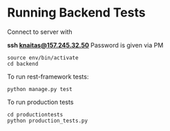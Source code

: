 # Running Backend Tests

Connect to server with

**ssh knaitas@157.245.32.50**
Password is given via PM

```
source env/bin/activate
cd backend
```

To run rest-framework tests:

```
python manage.py test
```

To run production tests

```
cd productiontests
python production_tests.py
```
